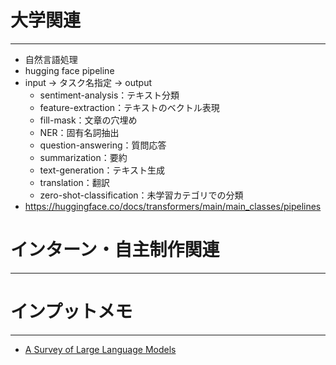 # 大学関連
* * *
- 自然言語処理
- hugging face pipeline
- input -> タスク名指定 -> output
  - sentiment-analysis：テキスト分類
  - feature-extraction：テキストのベクトル表現
  - fill-mask：文章の穴埋め
  - NER：固有名詞抽出
  - question-answering：質問応答
  - summarization：要約
  - text-generation：テキスト生成
  - translation：翻訳
  - zero-shot-classification：未学習カテゴリでの分類
- https://huggingface.co/docs/transformers/main/main_classes/pipelines

# インターン・自主制作関連
* * *
# インプットメモ
* * *
- [A Survey of Large Language Models](https://arxiv.org/abs/2303.18223)
